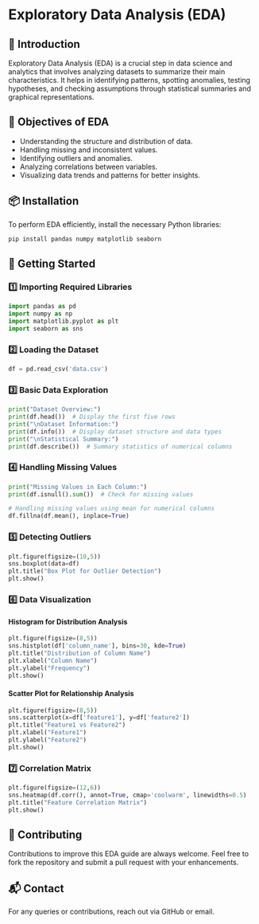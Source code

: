 # Exploratory Data Analysis (EDA)

## 📌 Introduction
Exploratory Data Analysis (EDA) is a crucial step in data science and analytics that involves analyzing datasets to summarize their main characteristics. It helps in identifying patterns, spotting anomalies, testing hypotheses, and checking assumptions through statistical summaries and graphical representations.

## 🎯 Objectives of EDA
- Understanding the structure and distribution of data.
- Handling missing and inconsistent values.
- Identifying outliers and anomalies.
- Analyzing correlations between variables.
- Visualizing data trends and patterns for better insights.

## 📦 Installation
To perform EDA efficiently, install the necessary Python libraries:
```sh
pip install pandas numpy matplotlib seaborn
```

## 🔧 Getting Started
### 1️⃣ Importing Required Libraries
```python
import pandas as pd
import numpy as np
import matplotlib.pyplot as plt
import seaborn as sns
```

### 2️⃣ Loading the Dataset
```python
df = pd.read_csv('data.csv')
```

### 3️⃣ Basic Data Exploration
```python
print("Dataset Overview:")
print(df.head())  # Display the first five rows
print("\nDataset Information:")
print(df.info())  # Display dataset structure and data types
print("\nStatistical Summary:")
print(df.describe())  # Summary statistics of numerical columns
```

### 4️⃣ Handling Missing Values
```python
print("Missing Values in Each Column:")
print(df.isnull().sum())  # Check for missing values

# Handling missing values using mean for numerical columns
df.fillna(df.mean(), inplace=True)
```

### 5️⃣ Detecting Outliers
```python
plt.figure(figsize=(10,5))
sns.boxplot(data=df)
plt.title("Box Plot for Outlier Detection")
plt.show()
```

### 6️⃣ Data Visualization
#### Histogram for Distribution Analysis
```python
plt.figure(figsize=(8,5))
sns.histplot(df['column_name'], bins=30, kde=True)
plt.title("Distribution of Column Name")
plt.xlabel("Column Name")
plt.ylabel("Frequency")
plt.show()
```

#### Scatter Plot for Relationship Analysis
```python
plt.figure(figsize=(8,5))
sns.scatterplot(x=df['feature1'], y=df['feature2'])
plt.title("Feature1 vs Feature2")
plt.xlabel("Feature1")
plt.ylabel("Feature2")
plt.show()
```

### 7️⃣ Correlation Matrix
```python
plt.figure(figsize=(12,6))
sns.heatmap(df.corr(), annot=True, cmap='coolwarm', linewidths=0.5)
plt.title("Feature Correlation Matrix")
plt.show()
```

## 🤝 Contributing
Contributions to improve this EDA guide are always welcome. Feel free to fork the repository and submit a pull request with your enhancements.



## 📬 Contact
For any queries or contributions, reach out via GitHub or email.
